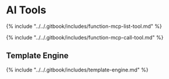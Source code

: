 # AI Tools

{% include "../../.gitbook/includes/function-mcp-list-tool.md" %}

{% include "../../.gitbook/includes/function-mcp-call-tool.md" %}

## Template Engine

{% include "../../.gitbook/includes/template-engine.md" %}
